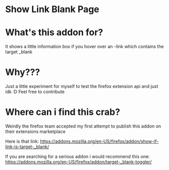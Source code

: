 # Show Link Blank Page

# What's this addon for?

It shows a little information box if you hover over an <a>-link which contains the target _blank

# Why???

Just a little experiment for myself to test the firefox extension api and just idk :D
Feel free to contribute

# Where can i find this crab?

Weirdly the firefox team accepted my first attempt to publish this addon on their extensions marketplace

Here is that link: 
https://addons.mozilla.org/en-US/firefox/addon/show-if-link-is-target-_blank/

If you are searching for a serious addon i would recommend this one:
https://addons.mozilla.org/en-US/firefox/addon/target-_blank-toggler/